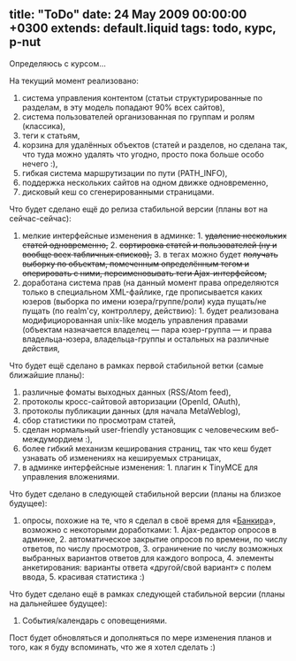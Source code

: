 title: "ToDo"
date: 24 May 2009 00:00:00 +0300
extends: default.liquid
tags: todo, курс, p-nut
---
Определяюсь с курсом…

На текущий момент реализовано:

  1. система управления контентом (статьи структурированные по разделам, в эту модель попадают 90% всех сайтов),
  2. система пользователей организованная по группам и ролям (классика),
  3. теги к статьям,
  4. корзина для удалённых объектов (статей и разделов, но сделана так, что туда можно удалять что угодно, просто пока больше особо нечего :),
  5. гибкая система маршрутизации по пути (PATH_INFO),
  6. поддержка нескольких сайтов на одном движке одновременно,
  7. дисковый кеш со сгенерированными страницами.

Что будет сделано ещё до релиза стабильной версии (планы вот на сейчас-сейчас):

  1. мелкие интерфейсные изменения в админке:
    1. <del>удаление нескольких статей одновременно,</del>
    2. <del>сортировка статей и пользователей (ну и вообще всех табличных списков),</del>
    3. в тегах можно будет <del>получать выборку по объектам, помеченным определённым тегом и оперировать с ними, переименовывать теги Ajax-интерфейсом,</del>
  2. доработана система прав (на данный момент права определяются только в специальном XML-файлике, где прописывается каких юзеров (выборка по имени юзера/группе/роли) куда пущать/не пущать (по realm'су, контроллеру, действию):
    1. будет реализована модифициорованная unix-like модель управления правами (объектам назначается владелец — пара юзер-группа — и права владельца-юзера, владельца-группы и остальных на различные действия,

Что будет ещё сделано в рамках первой стабильной ветки (самые ближайшие планы):

  1. различные фоматы выходных данных (RSS/Atom feed),
  2. протоколы кросс-сайтовой авторизации (OpenId, OAuth),
  3. протоколы публикации данных (для начала MetaWeblog),
  4. сбор статистики по просмотрам статей,
  5. сделан нормальный user-friendly установщик с человеческим веб-междумордием :),
  6. более гибкий механизм кеширования страниц, так что кеш будет узнавать об изменениях на кешируемых страницах,
  7. в админке интерфейсные изменения:
    1. плагин к TinyMCE для управления вложениями.

Что будет сделано в следующей стабильной версии (планы на близкое будущее):

  1. опросы, похожие на те, что я сделал в своё время для «[Банкира](http://bankir.ru/)», возможно с некоторыми доработками:
    1. Ajax-редактор опросов в админке,
    2. автоматическое закрытие опросов по времени, по числу ответов, по числу просмотров,
    3. ограничение по числу возможных выбранных вариантов ответов для каждого вопроса,
    4. элементы анкетирования: варианты ответа «другой/свой вариант» с полем ввода,
    5. красивая статистика :)

Что будет сделано ещё в рамках следующей стабильной версии (планы на дальнейшее будущее):

  1. События/календарь с оповещениями.

Пост будет обновляться и дополняться по мере изменения планов и того, как я буду вспоминать, что же я хотел сделать :)
